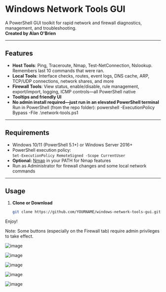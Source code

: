 # Windows Network Tools GUI

A PowerShell GUI toolkit for rapid network and firewall diagnostics, management, and troubleshooting.  
**Created by Alan O'Brien**

---

## Features

- **Host Tools**: Ping, Traceroute, Nmap, Test-NetConnection, Nslookup. Remembers last 10 commands that were ran.
- **Local Tools**: Interface checks, routes, event logs, DNS cache, ARP, TCP/UDP connections, network shares, and more
- **Firewall Tools**: View status, enable/disable, rule management, export/import, logging, ICMP controls—all PowerShell native
- **Tooltips and friendly UI**
- **No admin install required—just run in an elevated PowerShell terminal**
Run in PowerShell (from the repo folder): powershell -ExecutionPolicy Bypass -File .\network-tools.ps1

---

## Requirements

- Windows 10/11 (PowerShell 5.1+) or Windows Server 2016+
- PowerShell execution policy:  
  `Set-ExecutionPolicy RemoteSigned -Scope CurrentUser`
- **Optional:** [Nmap](https://nmap.org/download.html) in your PATH for Nmap features
- Run as Administrator for firewall changes and some local network commands

---

## Usage

1. **Clone or Download**
   ```sh
   git clone https://github.com/YOURNAME/windows-network-tools-gui.git

Enjoy!

Note: Some buttons (especially on the Firewall tab) require admin privileges to take effect.

![image](https://github.com/user-attachments/assets/c35b6a0f-59be-4eee-b1b6-270177336283)

![image](https://github.com/user-attachments/assets/bf2fe1c9-8a5a-4a5f-a626-25ebb2a63246)

![image](https://github.com/user-attachments/assets/937af3f6-f31f-4240-aea1-54ff56ee8d95)

![image](https://github.com/user-attachments/assets/ea352495-39d9-4066-84ca-7c2099fb06bb)

![image](https://github.com/user-attachments/assets/40ba02cf-6f2b-4787-b8f4-c9530fa95032)

